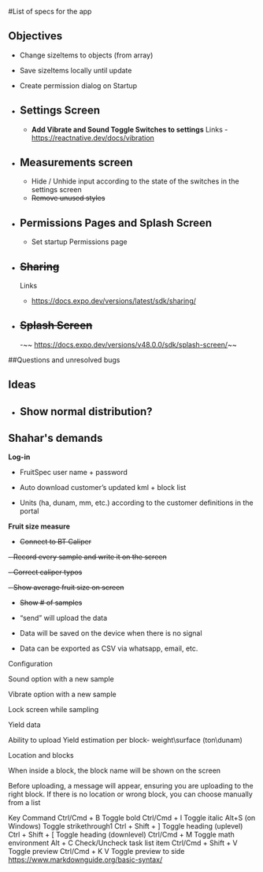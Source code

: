 

#List of specs for the app

## Objectives

- Change sizeItems to objects (from array)
- Save sizeItems locally until update
- Create permission dialog on Startup
  

- ## Settings Screen



    - **Add Vibrate and Sound Toggle Switches to settings**
    Links - 
    https://reactnative.dev/docs/vibration


- ## Measurements screen
   - Hide / Unhide input according to the state of the switches in the settings screen
   -  ~~Remove unused styles~~

- ## Permissions Pages and Splash Screen

    - Set startup Permissions page

- ## ~~Sharing~~
    Links
  - https://docs.expo.dev/versions/latest/sdk/sharing/

- ## ~~Splash Screen~~
  -~~ https://docs.expo.dev/versions/v48.0.0/sdk/splash-screen/~~


##Questions and unresolved bugs


## Ideas
  - ## Show normal distribution?












## **Shahar's demands**


**Log-in**

- FruitSpec user name + password

- Auto download customer’s updated kml + block list

- Units (ha, dunam, mm, etc.) according to the customer definitions in the portal

 

**Fruit size measure**

- ~~Connect to BT Caliper~~

~~- Record every sample and write it on the screen~~

~~- Correct caliper typos~~

~~- Show average fruit size on screen~~
- ~~Show # of samples~~

- “send” will upload the data

- Data will be saved on the device when there is no signal

- Data can be exported as CSV via whatsapp, email, etc.

 

Configuration

Sound option with a new sample

Vibrate option with a new sample

Lock screen while sampling

 

Yield data

Ability to upload Yield estimation per block- weight\surface (ton\dunam)

 

Location and blocks

When inside a block, the block name will be shown on the screen

Before uploading, a message will appear, ensuring you are uploading to the right block. If there is no location or wrong block, you can choose manually from a list




Key	Command
Ctrl/Cmd + B	Toggle bold
Ctrl/Cmd + I	Toggle italic
Alt+S (on Windows)	Toggle strikethrough1
Ctrl + Shift + ]	Toggle heading (uplevel)
Ctrl + Shift + [	Toggle heading (downlevel)
Ctrl/Cmd + M	Toggle math environment
Alt + C	Check/Uncheck task list item
Ctrl/Cmd + Shift + V	Toggle preview
Ctrl/Cmd + K V	Toggle preview to side
https://www.markdownguide.org/basic-syntax/